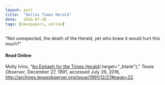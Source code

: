```yaml
---
layout: post
title:  "Dallas Times Herald"
date:   2016-07-26
tags: [newspapers, online]
---
```


"Not unexpected, the death of the Herald, yet who knew it would hurt this much?"

#### Read Online
Molly Ivins, "[An Epitaph for the Times Herald](http://archives.texasobserver.org/issue/1991/12/27#page=22 "Molly Ivins's epitaph in the Texas Observer for the Dallas Times Herald"){:target="_blank"}," *Texas Observer*, December 27, 1991, accessed July 26, 2016, http://archives.texasobserver.org/issue/1991/12/27#page=22.
